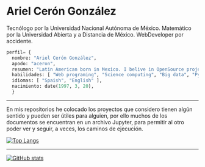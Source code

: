 # Ariel Cerón González

Tecnólogo por la Universidad Nacional Autónoma de México. Matemático por la Universidad Abierta y a Distancia de México. WebDeveloper por accidente.

```python
perfil= {
  nombre: "Ariel Cerón González",
  apodo: "aceron",
  resumen: "Latin American born in Mexico. I belive in OpenSource project, in the democratization of science and I think the south always will resurface",
  habilidades: [ "Web programing", "Science computing", "Big data", "Python"], 
  idiomas: [ "Spaish", "English" ],
  nacimiento: date(1997, 3, 20),
  }
```

---
En mis repositorios he colocado los proyectos que considero tienen algún sentido y pueden ser útiles para alguien, por ello muchos de los documentos se encuentran en un archivo Jupyter, para permitir al otro poder ver y seguir, a veces, los caminos de ejecución.


<a href="#" >![Top Langs](https://github-readme-stats.vercel.app/api/top-langs/?username=a-ceron&layout=compact&theme=github_dark)</a>   


---
<a href="#" > ![GitHub stats](https://github-readme-stats.vercel.app/api?username=a-ceron&show_icons=true&theme=github_dark)</a>   



